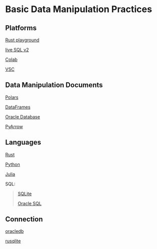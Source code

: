 # Basic Data Manipulation Practices

## Platforms 
[Rust playground](https://play.rust-lang.org/?version=stable&mode=debug&edition=2024)

[live SQL v2](https://livesql.oracle.com/ords/f?p=590:1000)

[Colab](https://colab.research.google.com/)

[VSC](https://code.visualstudio.com/docs/languages/rust) 

## Data Manipulation Documents 
[Polars](https://docs.pola.rs/)

[DataFrames](https://dataframes.juliadata.org/stable/)

[Oracle Database](https://docs.oracle.com/en/database/oracle/oracle-database/23/cncpt/introduction-to-oracle-database.html#GUID-A42A6EF0-20F8-4F4B-AFF7-09C100AE581E)

[PyArrow](https://arrow.apache.org/docs/python/)


## Languages 
[Rust](https://www.rust-lang.org/learn/get-started)

[Python](https://www.python.org/)

[Julia](https://julialang.org/)

SQL:
>[SQLite](https://sqlite.org/docs.html)
>
>[Oracle SQL](https://docs.oracle.com/en/database/oracle/oracle-database/19/sqlrf/toc.htm)

## Connection 
[oracledb](https://python-oracledb.readthedocs.io/en/latest/)

[rusqlite](https://docs.rs/rusqlite/latest/rusqlite/)
